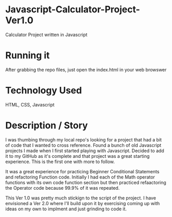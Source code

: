 # Javascript-Calculator-Project-Ver1.0
Calculator Project written in Javascript 


# Running it
After grabbing the repo files, just open the index.html in your web browswer

# Technology Used
HTML, CSS, Javascript

# Description / Story
I was thumbing through my local repo's looking for a project that had a bit of code that I wanted to cross reference.  Found a bunch of old Javascript projects I made when I first started playing with Javascript.  Decided to add it to my GitHub as it's complete and that project was a great starting experience.  This is the first one with more to follow.  

It was a great experience for practicing Beginner Conditional Statements and refactoring Function code.  Initially I had each of the Math operator functions with its own code function section but then practiced refaactoring the Operator code because 99.9% of it was repeated.  

This Ver 1.0 was pretty much stickign to the script of the project.  I have envisioned a Ver 2.0 where I'll build upon it by exercising coming up with ideas on my own to implment and just grinding to code it.

